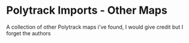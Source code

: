 # Polytrack Imports - Other Maps

A collection of other Polytrack maps i've found, I would give credit but I forget the authors
